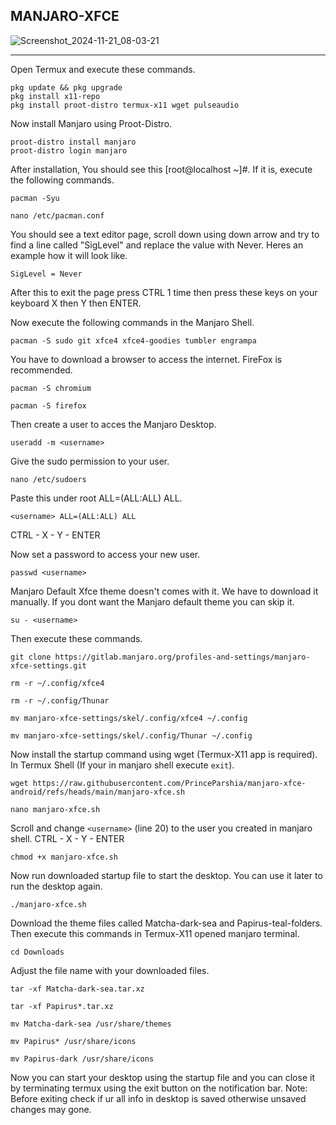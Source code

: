 ## MANJARO-XFCE
![Screenshot_2024-11-21_08-03-21](https://github.com/user-attachments/assets/762326c2-71d5-4dd9-9a12-a056a02fcd66)


---
Open Termux and execute these commands.
```
pkg update && pkg upgrade
pkg install x11-repo
pkg install proot-distro termux-x11 wget pulseaudio
```
Now install Manjaro using Proot-Distro.
```
proot-distro install manjaro
proot-distro login manjaro
```
After installation, You should see this [root@localhost ~]#. If it is, execute the following commands.
```
pacman -Syu
```
```
nano /etc/pacman.conf
```
You should see a text editor page, scroll down using down arrow and try to find a line called "SigLevel" and replace the value with Never. Heres an example how it will look like.
```
SigLevel = Never
```
After this to exit the page press CTRL 1 time then press these keys on your keyboard X then Y then ENTER.

Now execute the following commands in the Manjaro Shell.
```
pacman -S sudo git xfce4 xfce4-goodies tumbler engrampa
```
You have to download a browser to access the internet. FireFox is recommended.
```
pacman -S chromium
```
```
pacman -S firefox
```
Then create a user to acces the Manjaro Desktop.
```
useradd -m <username>
```
Give the sudo permission to your user.
```
nano /etc/sudoers
```
Paste this under root ALL=(ALL:ALL) ALL.
```
<username> ALL=(ALL:ALL) ALL
```
CTRL - X - Y - ENTER

Now set a password to access your new user.
```
passwd <username>
``` 
Manjaro Default Xfce theme doesn't comes with it. We have to download it manually. If you dont want the Manjaro default theme you can skip it.
```
su - <username>
```
Then execute these commands.
```
git clone https://gitlab.manjaro.org/profiles-and-settings/manjaro-xfce-settings.git
```
```
rm -r ~/.config/xfce4
```
```
rm -r ~/.config/Thunar
```
```
mv manjaro-xfce-settings/skel/.config/xfce4 ~/.config
```
```
mv manjaro-xfce-settings/skel/.config/Thunar ~/.config
```
Now install the startup command using wget (Termux-X11 app is required). In Termux Shell (If your in manjaro shell execute ```exit```).
```
wget https://raw.githubusercontent.com/PrinceParshia/manjaro-xfce-android/refs/heads/main/manjaro-xfce.sh
```
```
nano manjaro-xfce.sh
```
Scroll and change ```<username>``` (line 20) to the user you created in manjaro shell.
CTRL - X - Y - ENTER
```
chmod +x manjaro-xfce.sh
```
Now run downloaded startup file to start the desktop. You can use it later to run the desktop again.
```
./manjaro-xfce.sh
```
Download the theme files called Matcha-dark-sea and Papirus-teal-folders.
Then execute this commands in Termux-X11 opened manjaro terminal.
```
cd Downloads
```
Adjust the file name with your downloaded files.
```
tar -xf Matcha-dark-sea.tar.xz
```
```
tar -xf Papirus*.tar.xz
```
```
mv Matcha-dark-sea /usr/share/themes
```
```
mv Papirus* /usr/share/icons
```
```
mv Papirus-dark /usr/share/icons
```

Now you can start your desktop using the startup file and you can close it by terminating termux using the exit button on the notification bar. 
Note: Before exiting check if ur all info in desktop is saved otherwise unsaved changes may gone.
